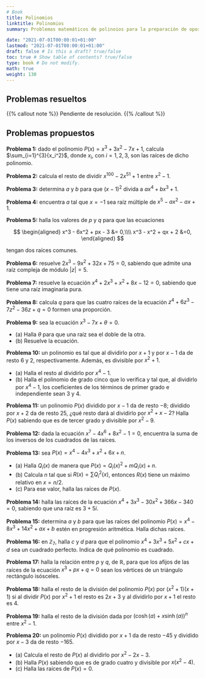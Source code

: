 ```yaml
---
# Book
title: Polinomios
linktitle: Polinomios
summary: Problemas matemáticos de polinoios para la preparación de oposiciones al cuerpo de profesores de Enseñanza Secundaria, en la especialidad de matemáticas.

date: "2021-07-01T00:00:01+01:00"
lastmod: "2021-07-01T00:00:01+01:00"
draft: false # Is this a draft? true/false
toc: true # Show table of contents? true/false
type: book # Do not modify.
math: true
weight: 130
---
```


## Problemas resueltos

{{% callout note %}}
Pendiente de resolución.
{{% /callout %}}

## Problemas propuestos

**Problema 1:** dado el polinomio $P(x) = x^3 + 3x^2 - 7x + 1$, calcula $\sum_{i=1}^{3}{x_i^2}$, donde $x_i$, con $i=1,2,3$, son las raíces de dicho polinomio.

**Problema 2:** calcula el resto de dividir $x^{100} - 2x^{51} + 1$ entre $x^2-1$.

**Problema 3:** determina $a$ y $b$ para que $(x-1)^2$ divida a $ax^4 + bx^3 + 1$.

**Problema 4:** encuentra $a$ tal que $x=-1$ sea raíz múltiple de $x^5 - ax^2 - ax + 1$.

**Problema 5:** halla los valores de $p$ y $q$ para que las ecuaciones

$$
\begin{aligned}
x^3 - 6x^2 + px - 3 &= 0,\\\\ x^3 - x^2 + qx + 2 &=0,
\end{aligned}
$$

tengan dos raíces comunes.

**Problema 6:** resuelve $2x^3 - 9x^2 + 32x + 75 = 0$, sabiendo que admite una raíz compleja de módulo $|z| = 5$.

**Problema 7:** resuelve la ecuación $x^4 + 2x^3 + x^2 + 8x - 12 = 0$, sabiendo que tiene una raíz imaginaria pura.

**Problema 8:** calcula $q$ para que las cuatro raíces de la ecuación $z^4 + 6z^3 - 7z^2 - 36z + q = 0$ formen una proporción.

**Problema 9:** sea la ecuación $x^3 - 7x + \theta = 0$.

- (a) Halla $\theta$ para que una raíz sea el doble de la otra.
- (b) Resuelve la ecuación.

**Problema 10:** un polinomio es tal que al dividirlo por $x+1$ y por $x-1$ da de resto $6$ y $2$, respectivamente. Además, es divisible por $x^2+1$.

- (a) Halla el resto al dividirlo por $x^4-1$.
- (b) Halla el polinomio de grado cinco que lo verifica y tal que, al dividirlo por $x^4-1$, los coeficientes de los términos de primer grado e independiente sean $3$ y $4$.

**Problema 11:** un polinomio $P(x)$ dividido por $x-1$ da de resto $-8$; dividido por $x+2$ da de resto $25$, ¿qué resto dará al dividirlo por $x^2 + x - 2$? Halla $P(x)$ sabiendo que es de tercer grado y divisible por $x^2 - 9$.

**Problema 12:** dada la ecuación $x^7 - 4x^6 + 8x^2 - 1 = 0$, encuentra la suma de los inversos de los cuadrados de las raíces.

**Problema 13:** sea $P(x) = x^4 - 4x^3 + x^2 + 6x + n$.

- (a) Halla $Q_i(x)$ de manera que $P(x) = Q_i(x)^2 + mQ_i(x) + n$.
- (b) Calcula $n$ tal que si $R(x) = \sum{Q_i^2(x)}$, entonces $R(x)$ tiene un máximo relativo en $x = n / 2$.
- (c) Para ese valor, halla las raíces de $P(x)$.

**Problema 14:** halla las raíces de la ecuación $x^4 + 3x^3 - 30x^2 + 366x - 340 = 0$, sabiendo que una raíz es $3 + 5i$.

**Problema 15:** determina $a$ y $b$ para que las raíces del polinomio $P(x) = x^4 - 8x^3 + 14x^2 + ax + b$ estén en progresión aritmética. Halla dichas raíces.

**Problema 16:** en $\mathbb{Z}_7$, halla $c$ y $d$ para que el polinomio $x^4 + 3x^3 + 5x^2 + cx + d$ sea un cuadrado perfecto. Indica de qué polinomio es cuadrado.

**Problema 17:** halla la relación entre $p$ y $q$, de $\mathbb{R}$, para que los afijos de las raíces de la ecuación $x^3 + px + q = 0$ sean los vértices de un triángulo rectángulo isósceles.

**Problema 18:** halla el resto de la división del polinomio $P(x)$ por $(x^2 + 1)(x + 1)$ si al dividir $P(x)$ por $x^2+1$ el resto es $2x + 3$ y al dividirlo por $x+1$ el resto es $4$.

**Problema 19:** halla el resto de la división dada por $(\cosh{(a)} + x\sinh{(a)})^n$ entre $x^2 - 1$.

**Problema 20:** un polinomio $P(x)$ dividido por $x + 1$ da de resto $-45$ y dividido por $x-3$ da de resto $-165$.

- (a) Calcula el resto de $P(x)$ al dividirlo por $x^2 - 2x - 3$.
- (b) Halla $P(x)$ sabiendo que es de grado cuatro y divisible por $x(x^2 - 4)$.
- (c) Halla las raíces de $P(x) = 0$.
